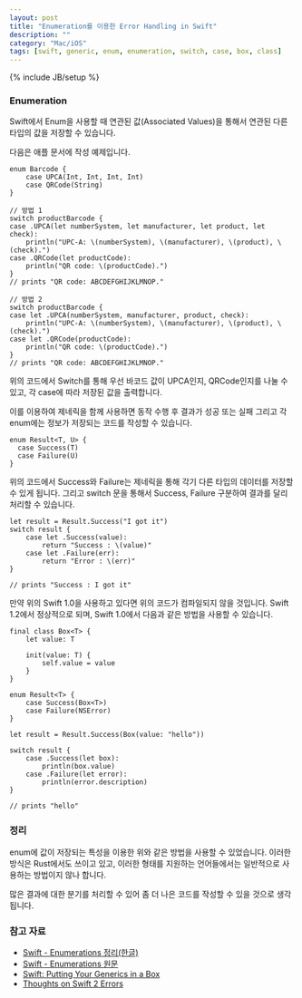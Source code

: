 ```yaml
---
layout: post
title: "Enumeration를 이용한 Error Handling in Swift"
description: ""
category: "Mac/iOS"
tags: [swift, generic, enum, enumeration, switch, case, box, class]
---
```

{% include JB/setup %}

### Enumeration

Swift에서 Enum을 사용할 때 연관된 값(Associated Values)을 통해서 연관된 다른 타입의 값을 저장할 수 있습니다.

다음은 애플 문서에 작성 예제입니다. 

	enum Barcode {
	    case UPCA(Int, Int, Int, Int)
	    case QRCode(String)
	}

	// 방법 1
	switch productBarcode {
	case .UPCA(let numberSystem, let manufacturer, let product, let check):
	    println("UPC-A: \(numberSystem), \(manufacturer), \(product), \(check).")
	case .QRCode(let productCode):
	    println("QR code: \(productCode).")
	}
	// prints "QR code: ABCDEFGHIJKLMNOP."

	// 방법 2
	switch productBarcode {
	case let .UPCA(numberSystem, manufacturer, product, check):
	    println("UPC-A: \(numberSystem), \(manufacturer), \(product), \(check).")
	case let .QRCode(productCode):
	    println("QR code: \(productCode).")
	}
	// prints "QR code: ABCDEFGHIJKLMNOP."

위의 코드에서 Switch를 통해 우선 바코드 값이 UPCA인지, QRCode인지를 나눌 수 있고, 각 case에 따라 저장된 값을 출력합니다. 

이를 이용하여 제네릭을 함께 사용하면 동작 수행 후 결과가 성공 또는 실패 그리고 각 enum에는 정보가 저장되는 코드를 작성할 수 있습니다.

	enum Result<T, U> {
	  case Success(T)
	  case Failure(U)
	}	

위의 코드에서 Success와 Failure는 제네릭을 통해 각기 다른 타입의 데이터를 저장할 수 있게 됩니다. 그리고 switch 문을 통해서 Success, Failure 구분하여 결과를 달리 처리할 수 있습니다.

	let result = Result.Success("I got it")
	switch result {
		case let .Success(value):
			return "Success : \(value)"
		case let .Failure(err):
			return "Error : \(err)"
	}

	// prints "Success : I got it"

만약 위의 Swift 1.0을 사용하고 있다면 위의 코드가 컴파일되지 않을 것입니다. Swift 1.2에서 정상적으로 되며, Swift 1.0에서 다음과 같은 방법을 사용할 수 있습니다.

	final class Box<T> {
	    let value: T
	     
	    init(value: T) {
	        self.value = value
	    }
	}
	 
	enum Result<T> {
	    case Success(Box<T>)
	    case Failure(NSError)
	}

	let result = Result.Success(Box(value: "hello"))

	switch result {
	    case .Success(let box):
	        println(box.value)
	    case .Failure(let error):
	        println(error.description)
	}

	// prints "hello"

### 정리

enum에 값이 저장되는 특성을 이용한 위와 같은 방법을 사용할 수 있었습니다. 이러한 방식은 Rust에서도 쓰이고 있고, 이러한 형태를 지원하는 언어들에서는 일반적으로 사용하는 방법이지 않나 합니다. 

많은 결과에 대한 분기를 처리할 수 있어 좀 더 나은 코드를 작성할 수 있을 것으로 생각됩니다.

### 참고 자료

* [Swift - Enumerations 정리(한글)][minsone]
* [Swift - Enumerations 원문][Apple_Doc_Enumerations]
* [Swift: Putting Your Generics in a Box][Natasha The Robot]
* [Thoughts on Swift 2 Errors][Gist]

[minsone]: ../swift-enumerations-summary/
[Apple_Doc_Enumerations]: https://developer.apple.com/library/ios/documentation/Swift/Conceptual/Swift_Programming_Language/Enumerations.html#//apple_ref/doc/uid/TP40014097-CH12-ID148
[Natasha The Robot]: http://natashatherobot.com/swift-generics-box/
[Gist]: https://gist.github.com/nicklockwood/21495c2015fd2dda56cf